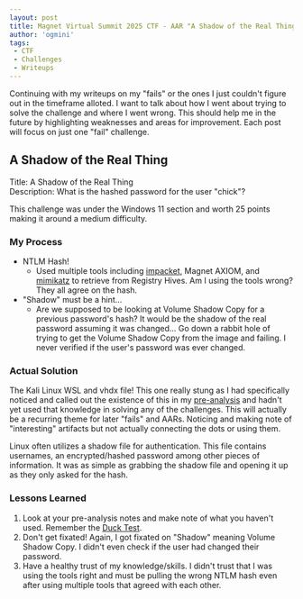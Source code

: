 ```yaml
---
layout: post
title: Magnet Virtual Summit 2025 CTF - AAR "A Shadow of the Real Thing"
author: 'ogmini'
tags:
 - CTF 
 - Challenges
 - Writeups
---
```


Continuing with my writeups on my "fails" or the ones I just couldn't figure out in the timeframe alloted. I want to talk about how I went about trying to solve the challenge and where I went wrong. This should help me in the future by highlighting weaknesses and areas for improvement. Each post will focus on just one "fail" challenge.

## A Shadow of the Real Thing

Title: A Shadow of the Real Thing  
Description: What is the hashed password for the user "chick"?

This challenge was under the Windows 11 section and worth 25 points making it around a medium difficulty. 

### My Process

- NTLM Hash!
    - Used multiple tools including [impacket](https://github.com/fortra/impacket), Magnet AXIOM, and [mimikatz](https://github.com/ParrotSec/mimikatz) to retrieve from Registry Hives. Am I using the tools wrong? They all agree on the hash.
- "Shadow" must be a hint...
    - Are we supposed to be looking at Volume Shadow Copy for a previous password's hash? It would be the shadow of the real password assuming it was changed... Go down a rabbit hole of trying to get the Volume Shadow Copy from the image and failing. I never verified if the user's password was ever changed.

### Actual Solution

The Kali Linux WSL and vhdx file! This one really stung as I had specifically noticed and called out the existence of this in my [pre-analysis](https://ogmini.github.io/2025/02/12/Magnet-CTF-Pre-Analysis.html) and hadn't yet used that knowledge in solving any of the challenges. This will actually be a recurring theme for later "fails" and AARs. Noticing and making note of "interesting" artifacts but not actually connecting the dots or using them.

Linux often utilizes a shadow file for authentication. This file contains usernames, an encrypted/hashed password among other pieces of information. It was as simple as grabbing the shadow file and opening it up as they only asked for the hash.   

### Lessons Learned

1. Look at your pre-analysis notes and make note of what you haven't used. Remember the [Duck Test](https://en.wikipedia.org/wiki/Duck_test). 
2. Don't get fixated! Again, I got fixated on "Shadow" meaning Volume Shadow Copy. I didn't even check if the user had changed their password. 
3. Have a healthy trust of my knowledge/skills. I didn't trust that I was using the tools right and must be pulling the wrong NTLM hash even after using multiple tools that agreed with each other. 

